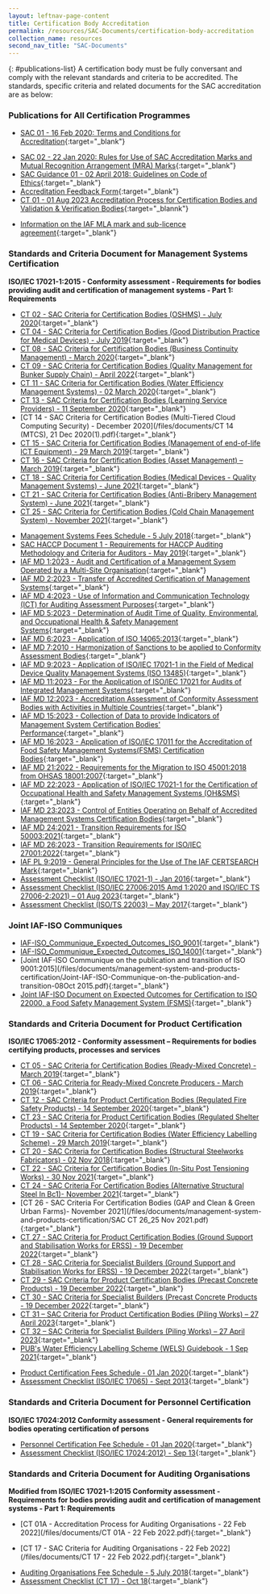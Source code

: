 ```yaml
---
layout: leftnav-page-content
title: Certification Body Accreditation
permalink: /resources/SAC-Documents/certification-body-accreditation
collection_name: resources
second_nav_title: "SAC-Documents"
---
```


{: #publications-list}
A certification body must be fully conversant and comply with the relevant standards and criteria to be accredited. The standards, specific criteria and related documents for the SAC accreditation are as below:

### Publications for All Certification Programmes

<!-- NOTE: changes to Management Systems Fees Schedule Fees Schedule must also be updated in 'Services -> Apply for Accreditation' -->
* [SAC 01 - 16 Feb 2020: Terms and Conditions for Accreditation](/files/documents/laboratory-accreditation/SAC-01-16Feb2020.pdf){:target="_blank"}
<!-- NOTE: changes to SAC 02 must also be updated in 'Resources -> How to use SAC / ILAC / IAF Marks' -->
* [SAC 02 - 22 Jan 2020: Rules for Use of SAC Accreditation Marks and Mutual Recognition Arrangement (MRA) Marks](/files/documents/laboratory-accreditation/SAC-02-22-Jan-20.pdf){:target="_blank"}
* [SAC Guidance 01 - 02 April 2018: Guidelines on Code of Ethics](/files/documents/SAC-Guidance-01-Guidelines-on-Code-of-Ethics-(02-April-2018).pdf){:target="_blank"}
* [Accreditation Feedback Form](/files/documents/SACFM10-AC-feedback-form-15-Jul-19.doc){:target="_blank"}
* [CT 01 - 01 Aug 2023 Accreditation Process for Certification Bodies and Validation & Verification Bodies](https://file.go.gov.sg/ct-01.pdf){:target="_blannk"}


<!-- NOTE: changes to 'Information on the IAF MLA mark' must also be updated in 'Resources -> How to use SAC / ILAC / IAF Marks' -->
* [Information on the IAF MLA mark and sub-licence agreement](/files/documents/iaf_ml2_2023_mla_mark.pdf){:target="_blank"}


### Standards and Criteria Document for Management Systems Certification
**ISO/IEC 17021-1:2015 - Conformity assessment - Requirements for bodies providing audit and certification of management systems - Part 1: Requirements**

* [CT 02 - SAC Criteria for Certification Bodies (OSHMS) - July 2020](/files/documents/management-system-and-products-certification/CT-02-15-Jul-2020-SAC-Criteria-for-OHSMS.pdf){:target="_blank"}
* [CT 04 - SAC Criteria for Certification Bodies (Good Distribution Practice for Medical Devices) - July 2019](/files/documents/management-system-and-products-certification/CT-04-(17-July-2019).pdf){:target="_blank"}
* [CT 08 - SAC Criteria for Certification Bodies (Business Continuity Management) - March 2020](/files/documents/management-system-and-products-certification/CT-08-02-March-2020-(BCM).pdf){:target="_blank"}
* [CT 09 - SAC Criteria for Certification Bodies (Quality Management for Bunker Supply Chain) - April 2022](/files/documents/CT-09-07April2022.pdf){:target="_blank"}
* [CT 11 - SAC Criteria for Certification Bodies (Water Efficiency Management Systems) - 02 March 2020](/files/documents/management-system-and-products-certification/CT-11-02-March-2020-(WEMS).pdf){:target="_blank"}
* [CT 13 - SAC Criteria for Certification Bodies (Learning Service Providers)  - 11 September  2020](/files/documents/management-system-and-products-certification/CT-13-11-September-2020.pdf){:target="_blank"}
* [CT 14 - SAC Criteria for Certification Bodies (Multi-Tiered Cloud Computing Security) - December 2020](/files/documents/CT 14 (MTCS), 21 Dec 2020(1).pdf){:target="_blank"}
* [CT 15 - SAC Criteria for Certification Bodies (Management of end-of-life ICT Equipment) - 29 March 2019](/files/documents/management-system-and-products-certification/CT-15-(29-March-2019).pdf){:target="_blank"}
* [CT 16 - SAC Criteria for Certification Bodies (Asset Management) – March 2019](/files/documents/management-system-and-products-certification/CT-16-(29-March-2019).pdf){:target="_blank"}
* [CT 18 - SAC Criteria for Certification Bodies (Medical Devices - Quality Management Systems) - June 2021](/files/documents/CT-18-01-June-2021.pdf){:target="_blank"} 
* [CT 21 - SAC Criteria for Certification Bodies (Anti-Bribery Management System) - June 2021](/files/documents/CT-21-01-June-2021.pdf){:target="_blank"}
* [CT 25 - SAC Criteria for Certification Bodies (Cold Chain Management System) - November 2021](/files/documents/CT-25-16-Nov-2021.pdf){:target="_blank"} 
<!-- NOTE: changes to Management Systems Fees Schedule Fees Schedule must also be updated in 'Services -> Apply for Accreditation'-->
* [Management Systems Fees Schedule - 5 July 2018](/files/documents/management-system-and-products-certification/MS-Fees-Schedule-(MSDOC04)-5-July-2018.pdf){:target="_blank"}
* [SAC HACCP Document 1 - Requirements for HACCP Auditing Methodology and Criteria for Auditors - May 2019](/files/documents/management-system-and-products-certification/SAC-HACCP-Doc-1_28-May-2019.pdf){:target="_blank"}
* [IAF MD 1:2023 - Audit and Certification of a Management Sysem Operated by a Multi-Site Organisation](/files/documents/iaf-md-1-issue2-version2-2023.pdf){:target="_blank"}
* [IAF MD 2:2023 - Transfer of Accredited Certification of Management Systems](/files/documents/iaf-md-2-issue2-version2-2023.pdf){:target="_blank"}
* [IAF MD 4:2023 - Use of Information and Communication Technology (ICT) for Auditing Assessment Purposes](/files/documents/iaf-md-4-issue2-version4-2023.pdf){:target="_blank"}
* [IAF MD 5:2023 - Determination of Audit Time of Quality, Environmental, and Occupational Health & Safety Management Systems](/files/documents/iaf-md-5-issue4-version3-2023.pdf){:target="_blank"}
* [IAF MD 6:2023 - Application of ISO 14065:2013](/files/documents/iaf-md-6-issue2-version2-2023.pdf){:target="_blank"}
* [IAF MD 7:2010 - Harmonization of Sanctions to be applied to Conformity Assessment Bodies](/files/documents/management-system-and-products-certification/IAF-MD7-2010.pdf){:target="_blank"}
* [IAF MD 9:2023 - Application of ISO/IEC 17021-1 in the Field of Medical Device Quality Management Systems (ISO 13485)](/files/documents/iaf-md-9-issue4-version2-2023.pdf){:target="_blank"}
* [IAF MD 11:2023 - For the Application of ISO/IEC 17021 for Audits of Integrated Management Systems](/files/documents/iaf-md-11-issue1-version4-2023.pdf){:target="_blank"}
* [IAF MD 12:2023 - Accreditation Assessment of Conformity Assessment Bodies with Activities in Multiple Countries](/files/documents/iaf-md-12-issue2-version2-2023.pdf){:target="_blank"}
* [IAF MD 15:2023 - Collection of Data to provide Indicators of Management System Certification Bodies' Performance](/files/documents/iaf-md-15-issue1-version2-2023.pdf){:target="_blank"}
* [IAF MD 16:2023 - Application of ISO/IEC 17011 for the Accreditation of Food Safety Management Systems(FSMS) Certification Bodies](/files/documents/iaf-md-16-issue1-version3-2023.pdf){:target="_blank"}
* [IAF MD 21:2022 - Requirements for the Migration to ISO 45001:2018 from OHSAS 18001:2007](/files/documents/management-system-and-products-certification/IAF_MD21_Migration_to_ISO_45001_2018_Pub_Version_3_01022022.pdf){:target="_blank"}
* [IAF MD 22:2023 -  Application of ISO/IEC 17021-1 for the Certification of Occupational Health and Safety Management Systems (OH&SMS)](/files/documents/iaf-md-22-issue2-version2-2023.pdf){:target="_blank"}
* [IAF MD 23:2023 - Control of Entities Operating on Behalf of Accredited Management Systems Certification Bodies](/files/documents/iaf-md-23-2023.pdf){:target="_blank"}
* [IAF MD 24:2021 - Transition Requirements for ISO 50003:2021](/files/documents/IAF-MD-2-Issue-1.pdf){:target="_blank"}
* [IAF MD 26:2023 - Transition Requirements for ISO/IEC 27001:2022](/files/documents/IAF_MD26_Issue_2_15012023.pdf){:target="_blank"}
* [IAF PL 9:2019 - General Principles for the Use of The IAF CERTSEARCH Mark](/files/documents/iaf-pl-9-issue1-version2-2023.pdf){:target="_blank"}
* [Assessment Checklist (ISO/IEC 17021-1) - Jan 2016](/files/documents/management-system-and-products-certification/17021-1-checklist-Jan-16.doc){:target="_blank"}
* [Assessment Checklist (ISO/IEC 27006:2015 Amd 1:2020 and ISO/IEC TS 27006-2:2021) – 01 Aug 2023](https://file.go.gov.sg/ctfm02-isms-01aug2023.dotx){:target="_blank"}
* [Assessment Checklist (ISO/TS 22003) – May 2017](/files/documents/management-system-and-products-certification/MPFM25C-FSMS-checklist-(May-17).doc){:target="_blank"}




### Joint IAF-ISO Communiques 
* [IAF-ISO_Communique_Expected_Outcomes_ISO_9001](/files/documents/management-system-and-products-certification/IAF-ISO_Communique_Expected_Outcomes_ISO_9001.pdf){:target="_blank"}
* [IAF-ISO_Communique_Expected_Outcomes_ISO_14001](/files/documents/management-system-and-products-certification/IAF-ISO_Communique_Expected_Outcomes_ISO_14001.pdf){:target="_blank"}
* [Joint IAF-ISO Communique on the publication and transition of ISO 9001:2015](/files/documents/management-system-and-products-certification/Joint-IAF-ISO-Communique-on-the-publication-and-transition-08Oct 2015.pdf){:target="_blank"}
* [Joint IAF-ISO Document on Expected Outcomes for Certification to ISO 22000, a Food Safety Management System (FSMS)](/files/documents/Expected-Outcomes-for-Certification-to-ISO-22000.pdf){:target="_blank"}



### Standards and Criteria Document for Product Certification
**ISO/IEC 17065:2012 - Conformity assessment – Requirements for bodies certifying products, processes and services**

* [CT 05 - SAC Criteria for Certification Bodies (Ready-Mixed Concrete) - March 2019](/files/documents/management-system-and-products-certification/CT-05-(29-March-2019).pdf){:target="_blank"}
* [CT 06 - SAC Criteria for Ready-Mixed Concrete Producers - March 2019](/files/documents/management-system-and-products-certification/CT-06-(29-March-2019).pdf){:target="_blank"}
* [CT 12 - SAC Criteria for Product Certification Bodies (Regulated Fire Safety Products) - 14 September 2020](/files/documents/management-system-and-products-certification/CT-12-14-September-2020.pdf){:target="_blank"}
* [CT 23 - SAC Criteria for Product Certification Bodies (Regulated Shelter Products) - 14 September 2020](/files/documents/management-system-and-products-certification/CT-23-14-September-2020.pdf){:target="_blank"}
* [CT 19 - SAC Criteria for Certification Bodies (Water Efficiency Labelling Scheme) - 29 March 2019](/files/documents/management-system-and-products-certification/CT-19-(29-March-2019).pdf){:target="_blank"}
* [CT 20 - SAC Criteria for Certification Bodies (Structural Steelworks Fabricators) - 02 Nov 2018](/files/documents/management-system-and-products-certification/CT-20-(2-Nov-18).pdf){:target="_blank"}
* [CT 22 - SAC Criteria for Certification Bodies (In-Situ Post Tensioning Works) - 30 Nov 2021](/files/documents/management-system-and-products-certification/CT-22-30Nov2021-In-Situ-Post-Tensioning-Works.pdf){:target="_blank"} 
* [CT 24 - SAC Criteria For Certification Bodies (Alternative Structural Steel In Bc1)- November 2021](/files/documents/management-system-and-products-certification/CT-24-30-Nov-2021.pdf){:target="_blank"}
* [CT 26 - SAC Criteria For Certification Bodies (GAP and Clean & Green Urban Farms)- November 2021](/files/documents/management-system-and-products-certification/SAC CT 26_25 Nov 2021.pdf){:target="_blank"}
* [CT 27 - SAC Criteria for Product Certification Bodies (Ground Support and Stabilisation Works for ERSS) - 19 December 2022](/files/documents/CT-27-19Dec2022.pdf){:target="_blank"}
* [CT 28 - SAC Criteria for Specialist Builders (Ground Support and Stabilisation Works for ERSS) - 19 December 2022](/files/documents/CT-28-19Dec2022.pdf){:target="_blank"}
* [CT 29 - SAC Criteria for Product Certification Bodies (Precast Concrete Products)  - 19 December 2022](/files/documents/CT-29-19Dec2022.pdf){:target="_blank"}
* [CT 30 - SAC Criteria for Specialist Builders (Precast Concrete Products - 19 December 2022](/files/documents/CT-30-19Dec2022.pdf){:target="_blank"}
* [CT 31 – SAC Criteria for Product Certification Bodies (Piling Works) – 27 April 2023](/files/documents/ct_31-27apr2023.pdf){:target="_blank"}
* [CT 32 – SAC Criteria for Specialist Builders (Piling Works) – 27 April 2023](/files/documents/ct_32-27apr2023.pdf){:target="_blank"}
* [PUB's Water Efficiency Labelling Scheme (WELS) Guidebook - 1 Sep 2021](/files/documents/WELS-Guidebook-1-Sep-2021.pdf){:target="_blank"}
<!-- NOTE: changes to Product Certification Fees Schedule must also be updated in 'Services -> Apply for Accreditation' -->
* [Product Certification Fees Schedule - 01 Jan 2020](/files/documents/management-system-and-products-certification/Pdt-Fees-Schedule-(PDOC04)-1-Jan-2020.pdf){:target="_blank"}
* [Assessment Checklist (ISO/IEC 17065) - Sept 2013](/files/documents/management-system-and-products-certification/17065-checklist-Sep-13.docx){:target="_blank"}

### Standards and Criteria Document for Personnel Certification
**ISO/IEC 17024:2012 Conformity assessment - General requirements for bodies operating certification of persons**

<!-- NOTE: changes to Personnel Certification Fee Schedule must also be updated in 'Services -> Apply for Accreditation' -->
* [Personnel Certification Fee Schedule - 01 Jan 2020](/files/documents/management-system-and-products-certification/PC-Fees-Schedule-(PCDOC04)-1-Jan-2020.pdf){:target="_blank"}
* [Assessment Checklist (ISO/IEC 17024:2012) - Sep 13](/files/documents/management-system-and-products-certification/17024-checklist-Sep-13.docx){:target="_blank"}

### Standards and Criteria Document for Auditing Organisations
**Modified from ISO/IEC 17021-1:2015 Conformity assessment - Requirements for bodies providing audit and certification of management systems - Part 1: Requirements**

<!-- NOTE: changes to CT 01A document links must also be updated in 'Services -> Auditing Organisations (Accreditation Services)' -->
* [CT 01A - Accreditation Process for Auditing Organisations - 22 Feb 2022](/files/documents/CT 01A - 22 Feb 2022.pdf){:target="_blank"}
<!-- NOTE: changes to CT 17 document links must also be updated in 'Services -> Auditing Organisations (Accreditation Services)' -->
* [CT 17 - SAC Criteria for Auditing Organisations - 22 Feb 2022](/files/documents/CT 17 - 22 Feb 2022.pdf){:target="_blank"} 
<!-- NOTE: changes to Auditing Organisations Fee Schedule must also be updated in 'Services -> Apply for Accreditation' -->
* [Auditing Organisations Fee Schedule - 5 July 2018](/files/documents/management-system-and-products-certification/AO-Fees-Schedule-(AODOC04)-5-July-2018.pdf){:target="_blank"}
* [Assessment Checklist (CT 17) - Oct 18](/files/documents/management-system-and-products-certification/Assessment-Checklist-(CT-17)-01-October-2018.docx){:target="_blank"}



